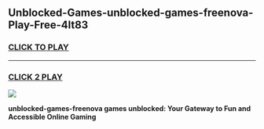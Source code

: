 
## Unblocked-Games-unblocked-games-freenova-Play-Free-4lt83
<h3>
<a href="https://premium76.site?title=unblocked-games-freenova&ref=19M">CLICK TO PLAY</a></h3>
<hr>

<h3>
<a href="https://premium76.site?title=unblocked-games-freenova&ref=19M">CLICK 2 PLAY</a>
  
</h3>

<a href="https://premium76.site?title=unblocked-games-freenova&ref=19M"><img src="https://clearcache.store/games.png"></a>


**unblocked-games-freenova games unblocked: Your Gateway to Fun and Accessible Online Gaming**

